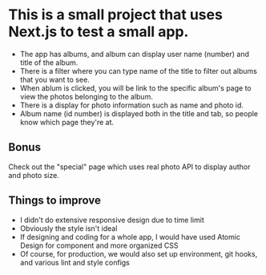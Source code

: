 # This is a small project that uses Next.js to test a small app.

- The app has albums, and album can display user name (number) and title of the album. 
- There is a filter where you can type name of the title to filter out albums that you want to see. 
- When ablum is clicked, you will be link to the specific album's page to view the photos belonging to the album. 
- There is a display for photo information such as name and photo id. 
- Album name (id number) is displayed both in the title and tab, so people know which page they're at. 

## Bonus 

Check out the "special" page which uses real photo API to display author and photo size. 

## Things to improve

- I didn't do extensive responsive design due to time limit 
- Obviously the style isn't ideal
- If designing and coding for a whole app, I would have used Atomic Design for component and more organized CSS
- Of course, for production, we would also set up environment, git hooks, and various lint and style configs
